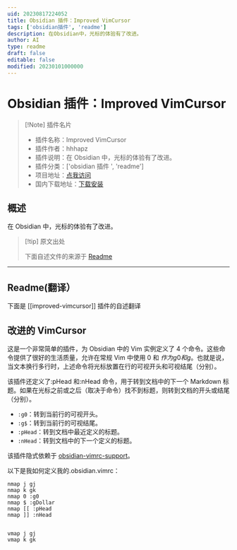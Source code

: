 ```yaml
---
uid: 20230817224052
title: Obsidian 插件：Improved VimCursor
tags: ['obsidian插件', 'readme']
description: 在Obsidian中，光标的体验有了改进。
author: AI
type: readme
draft: false
editable: false
modified: 20230101000000
---
```


# Obsidian 插件：Improved VimCursor

> [!Note] 插件名片
> - 插件名称：Improved VimCursor
> - 插件作者：hhhapz
> - 插件说明：在 Obsidian 中，光标的体验有了改进。
> - 插件分类：['obsidian 插件 ', 'readme']
> - 项目地址：[点我访问](https://github.com/hhhapz/improved-obsidian-vimcursor)
> - 国内下载地址：[下载安装](https://pkmer.cn/products/plugin/pluginMarket/?improved-vimcursor)

## 概述

在 Obsidian 中，光标的体验有了改进。

> [!tip] 原文出处
>
>下面自述文件的来源于 [Readme](https://ghproxy.net/https://raw.githubusercontent.com/hhhapz/improved-obsidian-vimcursor/master/README.md)

---

## Readme(翻译）

下面是 [[improved-vimcursor]] 插件的自述翻译

## 改进的 VimCursor

这是一个非常简单的插件，为 Obsidian 中的 Vim 实例定义了 4 个命令。这些命令提供了很好的生活质量，允许在常规 Vim 中使用 0 和 $作为g0和g$。也就是说，当文本换行多行时，上述命令将光标放置在行的可视开头和可视结尾（分别）。

该插件还定义了:pHead 和:nHead 命令，用于转到文档中的下一个 Markdown 标题。如果在光标之前或之后（取决于命令）找不到标题，则转到文档的开头或结尾（分别）。

- `:g0`：转到当前行的可视开头。
- `:g$`：转到当前行的可视结尾。
- `:pHead`：转到文档中最近定义的标题。
- `:nHead`：转到文档中的下一个定义的标题。

该插件隐式依赖于 [obsidian-vimrc-support][vimrc]。

以下是我如何定义我的.obsidian.vimrc：

```vim
nmap j gj
nmap k gk
nmap 0 :g0
nmap $ :gDollar
nmap [[ :pHead
nmap ]] :nHead


vmap j gj
vmap k gk
```

[vimrc]: <https://github.com/esm7/obsidian-vimrc-support>



